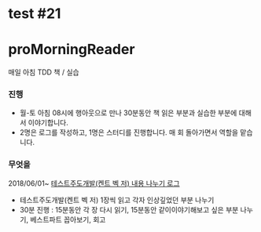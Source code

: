# test #21
# proMorningReader
매일 아침 TDD 책 / 실습

### 진행
- 월-토 아침 08시에 행아웃으로 만나 30분동안 책 읽은 부분과 실습한 부분에 대해서 이야기합니다.
- 2명은 로그를 작성하고, 1명은 스터디를 진행합니다. 매 회 돌아가면서 역할을 맡습니다.

### 무엇을
2018/06/01~ [테스트주도개발(켄트 벡 저) 내용 나누기 로그](book_tdd_Kent_Beck.md)
- 테스트주도개발(켄트 벡 저) 1장씩 읽고 각자 인상깊었던 부분 나누기
- 30분 진행 : 15분동안 각 장 다시 읽기, 15분동안 같이이야기해보고 싶은 부분 나누기, 베스트파트 꼽아보기, 회고  
